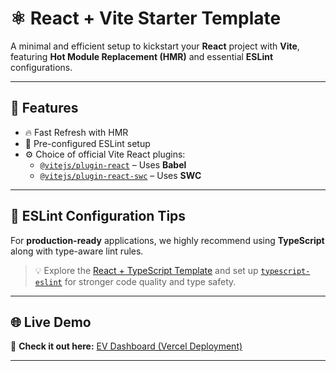# ⚛️ React + Vite Starter Template

A minimal and efficient setup to kickstart your **React** project with **Vite**, featuring **Hot Module Replacement (HMR)** and essential **ESLint** configurations.

---

## 🚀 Features

- 🔥 Fast Refresh with HMR  
- 🧹 Pre-configured ESLint setup  
- ⚙️ Choice of official Vite React plugins:
  - [`@vitejs/plugin-react`](https://github.com/vitejs/vite-plugin-react/blob/main/packages/plugin-react) – Uses **Babel**
  - [`@vitejs/plugin-react-swc`](https://github.com/vitejs/vite-plugin-react/blob/main/packages/plugin-react-swc) – Uses **SWC**

---

## 🧠 ESLint Configuration Tips

For **production-ready** applications, we highly recommend using **TypeScript** along with type-aware lint rules.

> 💡 Explore the [React + TypeScript Template](https://github.com/vitejs/vite/tree/main/packages/create-vite/template-react-ts) and set up [`typescript-eslint`](https://typescript-eslint.io) for stronger code quality and type safety.

---

## 🌐 Live Demo

🔗 **Check it out here:** [EV Dashboard (Vercel Deployment)](https://ev-dashboard-pied.vercel.app/)

---

